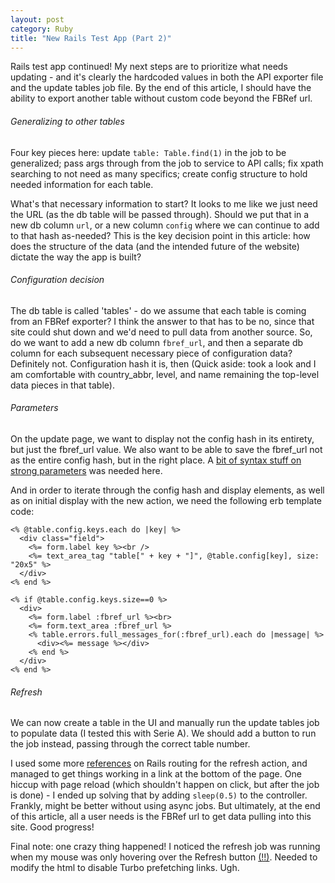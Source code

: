 ```yaml
---
layout: post
category: Ruby
title: "New Rails Test App (Part 2)"
---
```


Rails test app continued! My next steps are to prioritize what needs updating - and it's clearly the hardcoded values in both the API exporter file and the update tables job file. By the end of this article, I should have the ability to export another table without custom code beyond the FBRef url.

###### Generalizing to other tables

Four key pieces here: update `table: Table.find(1)` in the job to be generalized; pass args through from the job to service to API calls; fix xpath searching to not need as many specifics; create config structure to hold needed information for each table.

What's that necessary information to start? It looks to me like we just need the URL (as the db table will be passed through). Should we put that in a new db column `url`, or a new column `config` where we can continue to add to that hash as-needed? This is the key decision point in this article: how does the structure of the data (and the intended future of the website) dictate the way the app is built?

###### Configuration decision

The db table is called 'tables' - do we assume that each table is coming from an FBRef exporter? I think the answer to that has to be no, since that site could shut down and we'd need to pull data from another source. So, do we want to add a new db column `fbref_url`, and then a separate db column for each subsequent necessary piece of configuration data? Definitely not. Configuration hash it is, then (Quick aside: took a look and I am comfortable with country_abbr, level, and name remaining the top-level data pieces in that table).

###### Parameters

On the update page, we want to display not the config hash in its entirety, but just the fbref_url value. We also want to be able to save the fbref_url not as the entire config hash, but in the right place. A [bit of syntax stuff on strong parameters](https://joshfrankel.me/blog/modifying-strong-parameter-values-after-a-request/) was needed here.

And in order to iterate through the config hash and display elements, as well as on initial display with the new action, we need the following erb template code:
```
<% @table.config.keys.each do |key| %>
  <div class="field">
    <%= form.label key %><br />
    <%= text_area_tag "table[" + key + "]", @table.config[key], size: "20x5" %> 
  </div>
<% end %>

<% if @table.config.keys.size==0 %>
  <div>
    <%= form.label :fbref_url %><br>
    <%= form.text_area :fbref_url %>
    <% table.errors.full_messages_for(:fbref_url).each do |message| %>
      <div><%= message %></div>
    <% end %>
  </div>
<% end %>
```

###### Refresh

We can now create a table in the UI and manually run the update tables job to populate data (I tested this with Serie A). We should add a button to run the job instead, passing through the correct table number.

I used some more [references](https://guides.rubyonrails.org/routing.html#adding-member-routes) on Rails routing for the refresh action, and managed to get things working in a link at the bottom of the page. One hiccup with page reload (which shouldn't happen on click, but after the job is done) - I ended up solving that by adding `sleep(0.5)` to the controller. Frankly, might be better without using async jobs. But ultimately, at the end of this article, all a user needs is the FBRef url to get data pulling into this site. Good progress!

Final note: one crazy thing happened! I noticed the refresh job was running when my mouse was only hovering over the Refresh button [(!!)](https://www.reddit.com/r/rails/comments/1b9mr1a/link_to_is_sending_get_request_on_hover/). Needed to modify the html to disable Turbo prefetching links. Ugh.
